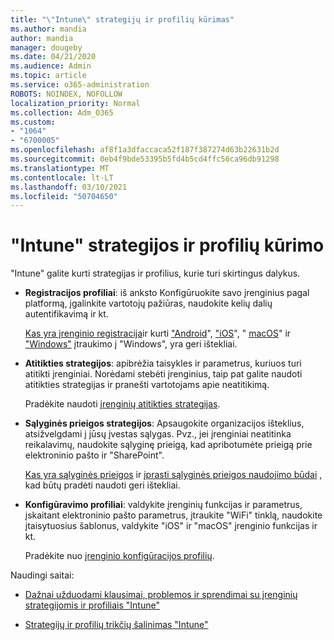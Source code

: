 ```yaml
---
title: "\"Intune\" strategijų ir profilių kūrimas"
ms.author: mandia
author: mandia
manager: dougeby
ms.date: 04/21/2020
ms.audience: Admin
ms.topic: article
ms.service: o365-administration
ROBOTS: NOINDEX, NOFOLLOW
localization_priority: Normal
ms.collection: Adm_O365
ms.custom:
- "1064"
- "6700005"
ms.openlocfilehash: af8f1a3dfaccaca52f187f387274d63b22631b2d
ms.sourcegitcommit: 0eb4f9bde53395b5fd4b5cd4ffc56ca96db91298
ms.translationtype: MT
ms.contentlocale: lt-LT
ms.lasthandoff: 03/10/2021
ms.locfileid: "50704650"
---
```

# <a name="creating-intune-policy-and-profiles"></a>"Intune" strategijos ir profilių kūrimo

"Intune" galite kurti strategijas ir profilius, kurie turi skirtingus dalykus.

- **Registracijos profiliai**: iš anksto Konfigūruokite savo įrenginius pagal platformą, įgalinkite vartotojų pažiūras, naudokite kelių dalių autentifikavimą ir kt.

  [Kas yra įrenginio registracija](https://docs.microsoft.com/intune/device-enrollment)ir kurti ["Android](https://docs.microsoft.com/intune/android-enroll)", ["iOS](https://docs.microsoft.com/intune/ios-enroll)", " [macOS](https://docs.microsoft.com/intune/macos-enroll)" ir ["Windows"](https://docs.microsoft.com/intune/windows-enrollment-methods) įtraukimo į "Windows", yra geri ištekliai.

- **Atitikties strategijos**: apibrėžia taisykles ir parametrus, kuriuos turi atitikti įrenginiai. Norėdami stebėti įrenginius, taip pat galite naudoti atitikties strategijas ir pranešti vartotojams apie neatitikimą.

  Pradėkite naudoti [įrenginių atitikties strategijas](https://docs.microsoft.com/intune/device-compliance-get-started).
- **Sąlyginės prieigos strategijos**: Apsaugokite organizacijos išteklius, atsižvelgdami į jūsų įvestas sąlygas. Pvz., jei įrenginiai neatitinka reikalavimų, naudokite sąlyginę prieigą, kad apribotumėte prieigą prie elektroninio pašto ir "SharePoint".

  [Kas yra sąlyginės prieigos](https://docs.microsoft.com/intune/conditional-access) ir [įprasti sąlyginės prieigos naudojimo būdai](https://docs.microsoft.com/intune/conditional-access-intune-common-ways-use) , kad būtų pradėti naudoti geri ištekliai.

- **Konfigūravimo profiliai**: valdykite įrenginių funkcijas ir parametrus, įskaitant elektroninio pašto parametrus, įtraukite "WiFi" tinklą, naudokite įtaisytuosius šablonus, valdykite "iOS" ir "macOS" įrenginio funkcijas ir kt.

  Pradėkite nuo [įrenginio konfigūracijos profilių](https://docs.microsoft.com/intune/device-profiles).

Naudingi saitai:

- [Dažnai užduodami klausimai, problemos ir sprendimai su įrenginių strategijomis ir profiliais "Intune"](https://docs.microsoft.com/intune/device-profile-troubleshoot)

- [Strategijų ir profilių trikčių šalinimas "Intune"](https://docs.microsoft.com/troubleshoot/mem/intune/troubleshoot-policies-in-microsoft-intune)
